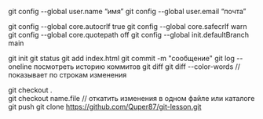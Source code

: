 git config --global user.name “имя”
git config --global user.email “почта”

git config --global core.autocrlf true
git config --global core.safecrlf warn
git config --global core.quotepath off
git config --global init.defaultBranch main

git init
git status
git add index.html
git commit -m "сообщение"
git log --oneline  посмотреть историю коммитов
git diff
git diff --color-words // показывает по строкам изменения

git checkout .  
git checkout name.file  // откатить изменения в одном файле или каталоге
git push 
git clone https://github.com/Quper87/git-lesson.git
